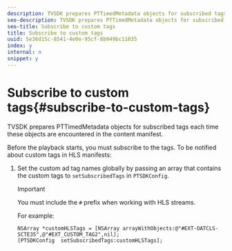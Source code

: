 ```yaml
---
description: TVSDK prepares PTTimedMetadata objects for subscribed tags each time these objects are encountered in the content manifest.
seo-description: TVSDK prepares PTTimedMetadata objects for subscribed tags each time these objects are encountered in the content manifest.
seo-title: Subscribe to custom tags
title: Subscribe to custom tags
uuid: 5e36d15c-8541-4e0e-95cf-8b949bc11035
index: y
internal: n
snippet: y
---
```


# Subscribe to custom tags{#subscribe-to-custom-tags}

TVSDK prepares PTTimedMetadata objects for subscribed tags each time these objects are encountered in the content manifest.

Before the playback starts, you must subscribe to the tags. 
To be notified about custom tags in HLS manifests: 

1. Set the custom ad tag names globally by passing an array that contains the custom tags to `setSubscribedTags` in `PTSDKConfig`.

   >[!IMPORTANT]
   >
   >You must include the `#` prefix when working with HLS streams.

   For example: 

   ```
   NSArray *customHLSTags = [NSArray arrayWithObjects:@"#EXT-OATCLS-SCTE35",@"#EXT_CUSTOM_TAG2",nil]; 
   [PTSDKConfig  setSubscribedTags:customHLSTags];
   ```

